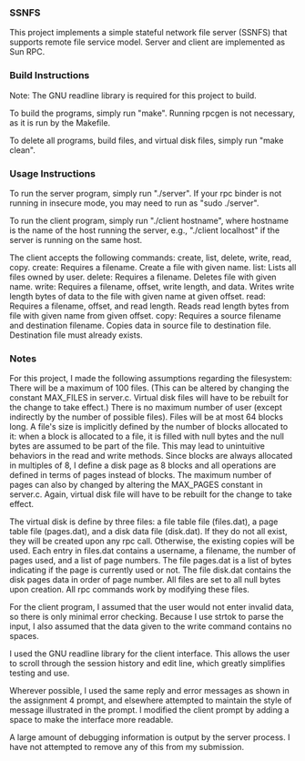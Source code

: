 ### SSNFS

This project implements a simple stateful network file server (SSNFS) that supports remote file service model.
Server and client are implemented as Sun RPC.

### Build Instructions

Note: The GNU readline library is required for this project to build.

To build the programs, simply run "make".  Running rpcgen is not necessary, as it is run by the Makefile.

To delete all programs, build files, and virtual disk files, simply run "make clean".

### Usage Instructions

To run the server program, simply run "./server".  If your rpc binder is not running in insecure mode, you may need to run as "sudo ./server".

To run the client program, simply run "./client hostname", where hostname is the name of the host running the server, e.g., "./client localhost" if the server is running on the same host.

The client accepts the following commands: create, list, delete, write, read, copy.
create:  Requires a filename.  Create a file with given name.
list:  Lists all files owned by user.
delete: Requires a filename.  Deletes file with given name.
write: Requires a filename, offset, write length, and data.  Writes write length bytes of data to the file with given name at given offset.
read: Requires a filename, offset, and read length.  Reads read length bytes from file with given name from given offset.
copy: Requires a source filename and destination filename.  Copies data in source file to destination file.  Destination file must already exists.


### Notes
For this project, I made the following assumptions regarding the filesystem:  There will be a maximum of 100 files.  (This can be altered by changing the constant MAX_FILES in server.c.  Virtual disk files will have to be rebuilt for the change to take effect.)  There is no maximum number of user (except indirectly by the number of possible files).  Files will be at most 64 blocks long.  A file's size is implicitly defined by the number of blocks allocated to it: when a block is allocated to a file, it is filled with null bytes and the null bytes are assumed to be part of the file.  This may lead to unintuitive behaviors in the read and write methods.  Since blocks are always allocated in multiples of 8, I define a disk page as 8 blocks and all operations are defined in terms of pages instead of blocks.  The maximum number of pages can also by changed by altering the MAX_PAGES constant in server.c.  Again, virtual disk file will have to be rebuilt for the change to take effect.

The virtual disk is define by three files: a file table file (files.dat), a page table file (pages.dat), and a disk data file (disk.dat).  If they do not all exist, they will be created upon any rpc call.  Otherwise, the existing copies will be used.  Each entry in files.dat contains a username, a filename, the number of pages used, and a list of page numbers.  The file pages.dat is a list of bytes indicating if the page is currently used or not.  The file disk.dat contains the disk pages data in order of page number.  All files are set to all null bytes upon creation.  All rpc commands work by modifying these files.

For the client program, I assumed that the user would not enter invalid data, so there is only minimal error checking.  Because I use strtok to parse the input, I also assumed that the data given to the write command contains no spaces.

I used the GNU readline library for the client interface.  This allows the user to scroll through the session history and edit line, which greatly simplifies testing and use.

Wherever possible, I used the same reply and error messages as shown in the assignment 4 prompt, and elsewhere attempted to maintain the style of message illustrated in the prompt.  I modified the client prompt by adding a space to make the interface more readable.

A large amount of debugging information is output by the server process.  I have not attempted to remove any of this from my submission.
